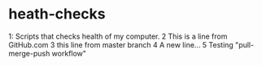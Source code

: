 # heath-checks
1:
Scripts that checks health of my computer.
2
This is a line from GitHub.com
3
this line from master branch
4
A new line...
5
Testing "pull-merge-push workflow"
